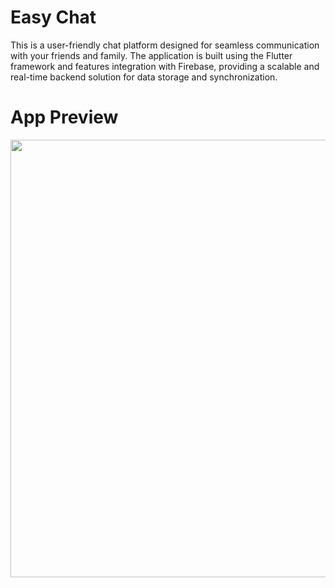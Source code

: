 # Easy Chat

This is a user-friendly chat platform designed for seamless communication with your friends and family. The application is built using the Flutter framework and features integration with Firebase, providing a scalable and real-time backend solution for data storage and synchronization.

# App Preview

<p float="left">
  <img src="https://github.com/hadiuzzaman524/chat_application/assets/52348628/e613f16a-36ca-4e14-b815-1281e953dbc8" width="700" />
</p>

